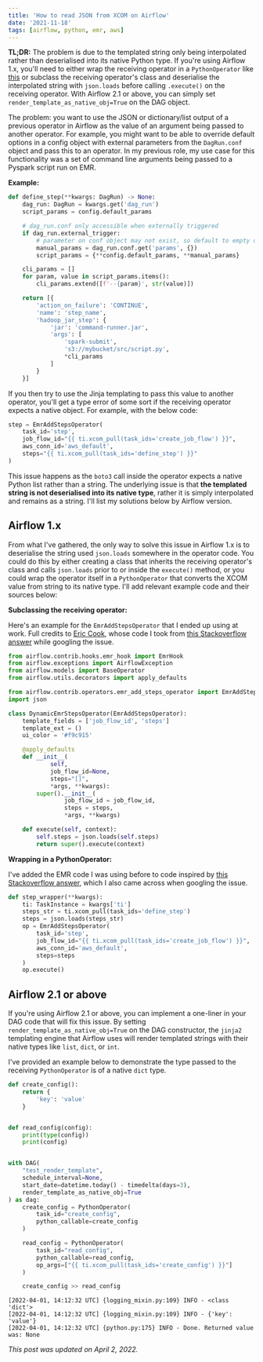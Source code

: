 ```yaml
---
title: 'How to read JSON from XCOM on Airflow'
date: '2021-11-18'
tags: [airflow, python, emr, aws]
---
```


**TL;DR:** The problem is due to the templated string only being interpolated rather than deserialised into its native Python type.
If you're using Airflow 1.x, you'll need to either wrap the receiving operator in a `PythonOperator` like [this](https://stackoverflow.com/a/64950554/2608918)
or subclass the receiving operator's class and deserialise the interpolated string with `json.loads` before calling `.execute()` on the
receiving operator. With Airflow 2.1 or above, you can simply set `render_template_as_native_obj=True` on the DAG object.

The problem: you want to use the JSON or dictionary/list output of a previous operator in Airflow as the value of an argument
being passed to another operator. For example, you might want to be able to override default options in a config object with external
parameters from the `DagRun.conf` object and pass this to an operator. In my previous role, my use case for this functionality was
a set of command line arguments being passed to a Pyspark script run on EMR.

**Example:**

```python
def define_step(**kwargs: DagRun) -> None:
    dag_run: DagRun = kwargs.get('dag_run')
    script_params = config.default_params

    # dag_run.conf only accessible when externally triggered
    if dag_run.external_trigger:
        # parameter on conf object may not exist, so default to empty dict
        manual_params = dag_run.conf.get('params', {})
        script_params = {**config.default_params, **manual_params}

    cli_params = []
    for param, value in script_params.items():
        cli_params.extend([f'--{param}', str(value)])

    return [{
        'action_on_failure': 'CONTINUE',
        'name': 'step_name',
        'hadoop_jar_step': {
            'jar': 'command-runner.jar',
            'args': [
                'spark-submit',
                's3://mybucket/src/script.py',
                *cli_params
            ]
        }
    }]
```

If you then try to use the Jinja templating to pass this value to another operator, you'll get a type error of some sort if the
receiving operator expects a native object. For example, with the below code:

```python
step = EmrAddStepsOperator(
    task_id='step',
    job_flow_id="{{ ti.xcom_pull(task_ids='create_job_flow') }}",
    aws_conn_id='aws_default',
    steps="{{ ti.xcom_pull(task_ids='define_step') }}"
)
```

This issue happens as the `boto3` call inside the operator expects a native Python list rather than a string.
The underlying issue is that **the templated string is not deserialised into its native type**, rather it is simply interpolated
and remains as a string. I'll list my solutions below by Airflow version.

## Airflow 1.x

From what I've gathered, the only way to solve this issue in Airflow 1.x is to deserialise the string used `json.loads` somewhere in the operator code.
You could do this by either creating a class that inherits the receiving operator's class and calls `json.loads` prior to or inside the `execute()` method,
or you could wrap the operator itself in a `PythonOperator` that converts the XCOM value from string to its native type.
I'll add relevant example code and their sources below:

**Subclassing the receiving operator:**

Here's an example for the `EmrAddStepsOperator` that I ended up using at work. Full credits to [Eric Cook](https://stackoverflow.com/users/12684770/eric-cook),
whose code I took from [this Stackoverflow answer](https://stackoverflow.com/questions/58242701/using-json-input-variables-in-airflow-emr-operator-steps/59670311#59670311)
while googling the issue.

```python
from airflow.contrib.hooks.emr_hook import EmrHook
from airflow.exceptions import AirflowException
from airflow.models import BaseOperator
from airflow.utils.decorators import apply_defaults

from airflow.contrib.operators.emr_add_steps_operator import EmrAddStepsOperator
import json

class DynamicEmrStepsOperator(EmrAddStepsOperator):
    template_fields = ['job_flow_id', 'steps']
    template_ext = ()
    ui_color = '#f9c915'

    @apply_defaults
    def __init__(
            self,
            job_flow_id=None,
            steps="[]",
            *args, **kwargs):
        super().__init__(
                job_flow_id = job_flow_id,
                steps = steps,
                *args, **kwargs)

    def execute(self, context):
        self.steps = json.loads(self.steps)
        return super().execute(context)
```

**Wrapping in a PythonOperator:**

I've added the EMR code I was using before to code inspired by [this Stackoverflow answer](https://stackoverflow.com/questions/64895696/airflow-xcom-pull-only-returns-string),
which I also came across when googling the issue.

```python
def step_wrapper(**kwargs):
    ti: TaskInstance = kwargs['ti']
    steps_str = ti.xcom_pull(task_ids='define_step')
    steps = json.loads(steps_str)
    op = EmrAddStepsOperator(
        task_id='step',
        job_flow_id="{{ ti.xcom_pull(task_ids='create_job_flow') }}",
        aws_conn_id='aws_default',
        steps=steps
    )
    op.execute()
```

## Airflow 2.1 or above

If you're using Airflow 2.1 or above, you can implement a one-liner in your DAG code that will fix this issue.
By setting `render_template_as_native_obj=True` on the DAG constructor, the `jinja2` templating
engine that Airflow uses will render templated strings with their native types like `list`, `dict`, or `int`.

I've provided an example below to demonstrate the type passed to the receiving `PythonOperator` is of a native `dict`
type.

```python
def create_config():
    return {
        'key': 'value'
    }


def read_config(config):
    print(type(config))
    print(config)


with DAG(
    "test_render_template",
    schedule_interval=None,
    start_date=datetime.today() - timedelta(days=3),
    render_template_as_native_obj=True
) as dag:
    create_config = PythonOperator(
        task_id="create_config",
        python_callable=create_config
    )

    read_config = PythonOperator(
        task_id="read_config",
        python_callable=read_config,
        op_args=["{{ ti.xcom_pull(task_ids='create_config') }}"]
    )

    create_config >> read_config
```

```log
[2022-04-01, 14:12:32 UTC] {logging_mixin.py:109} INFO - <class 'dict'>
[2022-04-01, 14:12:32 UTC] {logging_mixin.py:109} INFO - {'key': 'value'}
[2022-04-01, 14:12:32 UTC] {python.py:175} INFO - Done. Returned value was: None
```

_This post was updated on April 2, 2022._
